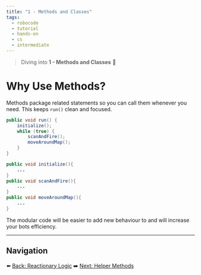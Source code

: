 ```yaml
---
title: "1 - Methods and Classes"
tags:
  - robocode
  - tutorial
  - hands-on
  - cs
  - intermediate
---
```


> Diving into **1 - Methods and Classes** 🤖

# Why Use Methods?

Methods package related statements so you can call them whenever you need. This keeps `run()` clean and focused.

```java
public void run() {
    initialize();
    while (true) {
        scanAndFire();
        moveAroundMap();
    }
}

public void initialize(){
    ...
}
public void scanAndFire(){
    ...
}
public void moveAroundMap(){
    ...
}
```

The modular code will be easier to add new behaviour to and will increase your bots efficiency.

---

## Navigation

⬅️ [Back: Reactionary Logic](/robocode/Day-6/04_reactionary_logic)
➡️ [Next: Helper Methods](/robocode/Day-7/03_helper_methods)
